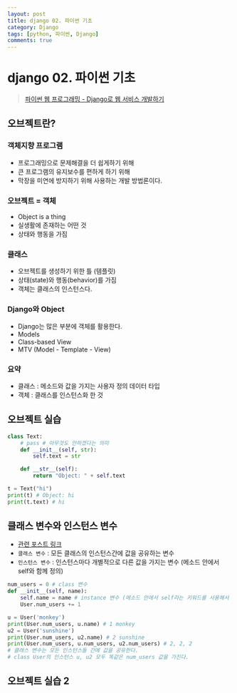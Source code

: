 ```yaml
---
layout: post
title: django 02. 파이썬 기초
category: Django
tags: [python, 파이썬, Django]
comments: true
---
```

# django 02. 파이썬 기초
> [파이썬 웹 프로그래밍 - Django로 웹 서비스 개발하기 ](https://www.inflearn.com/course/django-%ED%8C%8C%EC%9D%B4%EC%8D%AC-%EC%9E%A5%EA%B3%A0-%EA%B0%95%EC%A2%8C/)      

## 오브젝트란?

### 객체지향 프로그램
- 프로그래밍으로 문제해결을 더 쉽게하기 위해
- 큰 프로그램의 유지보수를 편하게 하기 위해
- 막장을 미연에 방지하기 위해 사용하는 개발 방법론이다.

### 오브젝트 = 객체
- Object is a thing
- 실생활에 존재하는 어떤 것
- 상태와 행동을 가짐

### 클래스
- 오브젝트를 생성하기 위한 틀 (템플릿)
- 상태(state)와 행동(behavior)를 가짐
- 객체는 클래스의 인스턴스다.

### Django와 Object
- Django는 많은 부분에 객체를 활용한다.
- Models
- Class-based View
- MTV (Model - Template - View)

### 요약
- 클래스 : 메소드와 값을 가지는 사용자 정의 데이터 타입
- 객체 : 클래스를 인스턴스화 한 것

## 오브젝트 실습

```python
class Text:
    # pass # 아무것도 안하겠다는 의미
    def __init__(self, str):
        self.text = str

    def __str__(self):
        return "Object: " + self.text

t = Text("hi")
print(t) # Object: hi
print(t.text) # hi
```

## 클래스 변수와 인스턴스 변수

- [관련 포스트 링크](https://medium.com/python-with-askdjango/%ED%8C%8C%EC%9D%B4%EC%8D%AC%EC%97%90%EC%84%9C%EC%9D%98-%EC%98%AC%EB%B0%94%EB%A5%B4%EA%B2%8C-instance-variable-%EC%84%A0%EC%96%B8%ED%95%98%EA%B8%B0-5668e399bd0e#.pq5vlqa79)
- `클래스 변수` : 모든 클래스의 인스턴스간에 값을 공유하는 변수
- `인스턴스 변수` : 인스턴스마다 개별적으로 다른 값을 가지는 변수 (메소드 안에서 self와 함께 정의)

```python
num_users = 0 # class 변수
def __init__(self, name):
    self.name = name # instance 변수 (메소드 안에서 self라는 키워드를 사용해서 선언하는 변수)
    User.num_users += 1

u = User('monkey')
print(User.num_users, u.name) # 1 monkey
u2 = User('sunshine')
print(User.num_users, u2.name) # 2 sunshine
print(User.num_users, u.num_users, u2.num_users) # 2, 2, 2
# 클래스 변수는 모든 인스턴스들 간에 값을 공유한다.
# class User의 인스턴스 u, u2 모두 똑같은 num_users 값을 가진다.
```

## 오브젝트 실습 2
